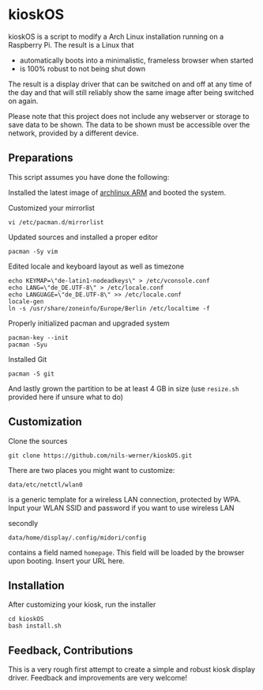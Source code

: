 kioskOS
=======

kioskOS is a script to modify a Arch Linux installation running on a Raspberry Pi. The result is a Linux that

 - automatically boots into a minimalistic, frameless browser when started
 - is 100% robust to not being shut down

The result is a display driver that can be switched on and off at any time of the day and that will still reliably show the same image after being switched on again.

Please note that this project does not include any webserver or storage to save data to be shown. The data to be shown must be accessible over the network, provided by a different device.

Preparations
------------

This script assumes you have done the following:

Installed the latest image of [archlinux ARM](http://archlinuxarm.org/platforms/armv6/raspberry-pi) and booted the system.

Customized your mirrorlist

    vi /etc/pacman.d/mirrorlist

Updated sources and installed a proper editor

    pacman -Sy vim

Edited locale and keyboard layout as well as timezone

    echo KEYMAP=\"de-latin1-nodeadkeys\" > /etc/vconsole.conf
    echo LANG=\"de_DE.UTF-8\" > /etc/locale.conf
    echo LANGUAGE=\"de_DE.UTF-8\" >> /etc/locale.conf
    locale-gen
    ln -s /usr/share/zoneinfo/Europe/Berlin /etc/localtime -f

Properly initialized pacman and upgraded system

    pacman-key --init
    pacman -Syu

Installed Git

    pacman -S git

And lastly grown the partition to be at least 4 GB in size (use `resize.sh` provided here if unsure what to do)

Customization
-------------

Clone the sources

    git clone https://github.com/nils-werner/kioskOS.git

There are two places you might want to customize:

    data/etc/netctl/wlan0

is a generic template for a wireless LAN connection, protected by WPA. Input your WLAN SSID and password if you want to use wireless LAN

secondly 

    data/home/display/.config/midori/config

contains a field named `homepage`. This field will be loaded by the browser upon booting. Insert your URL here.

Installation
------------

After customizing your kiosk, run the installer

    cd kioskOS
    bash install.sh

Feedback, Contributions
-----------------------

This is a very rough first attempt to create a simple and robust kiosk display driver. Feedback and improvements are very welcome!